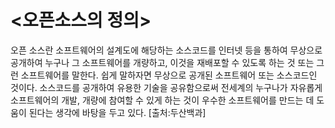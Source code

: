 <오픈소스의 정의>
===================
오픈 소스란 소프트웨어의 설계도에 해당하는 소스코드를 인터넷 등을 통하여 무상으로 공개하여 누구나 그 소프트웨어를 개량하고, 이것을 재배포할 수 있도록 하는 것 또는 그런 소프트웨어를 말한다. 쉽게 말하자면 무상으로 공개된 소프트웨어 또는 소스코드인 것이다.
소스코드를 공개하여 유용한 기술을 공유함으로써 전세계의 누구나가 자유롭게 소프트웨어의 개발, 개량에 참여할 수 있게 하는 것이 우수한 소프트웨어를 만드는 데 도움이 된다는 생각에 바탕을 두고 있다.
[출처:두산백과]
